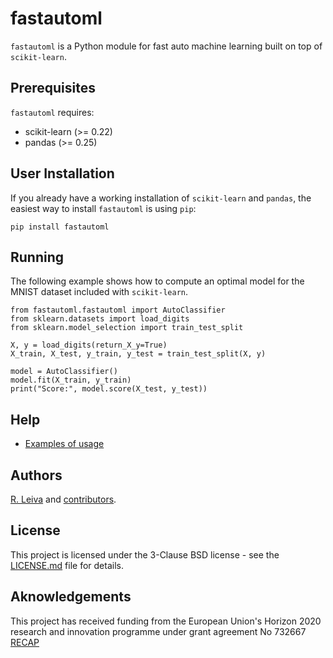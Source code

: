 # fastautoml 

``fastautoml`` is a Python module for fast auto machine learning built on top of ``scikit-learn``.

## Prerequisites

``fastautoml`` requires:

 * scikit-learn (>= 0.22)
 * pandas       (>= 0.25)

## User Installation

If you already have a working installation of ``scikit-learn`` and ``pandas``, the easiest way to install ``fastautoml`` is using ``pip``:

```
pip install fastautoml
```

## Running

The following example shows how to compute an optimal model for the MNIST dataset included with ``scikit-learn``.

```
from fastautoml.fastautoml import AutoClassifier
from sklearn.datasets import load_digits
from sklearn.model_selection import train_test_split

X, y = load_digits(return_X_y=True)
X_train, X_test, y_train, y_test = train_test_split(X, y)

model = AutoClassifier()
model.fit(X_train, y_train)
print("Score:", model.score(X_test, y_test))
```

## Help

 * [Examples of usage](examples)

## Authors

[R. Leiva](https://github.com/rleiva) and [contributors](Contributors.md).

## License

This project is licensed under the 3-Clause BSD license - see the [LICENSE.md](LICENSE.md) file for details.

## Aknowledgements

This project has received funding from the European Union's Horizon 2020 research and innovation programme under grant agreement No 732667 [RECAP](https://recap-project.eu/)

